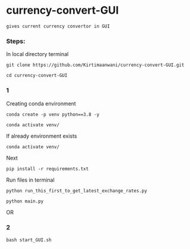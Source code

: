 # currency-convert-GUI
```
gives current currency convertor in GUI
```

### Steps:
In local directory terminal
```
git clone https://github.com/Kirtimaanwani/currency-convert-GUI.git
```
```
cd currency-convert-GUI
```


### 1
Creating conda environment
```
conda create -p venv python==3.8 -y
```
```
conda activate venv/
```
If already environment exists
```
conda activate venv/
```
Next
```
pip install -r requirements.txt
```

Run files in terminal
```
python run_this_first_to_get_latest_exchange_rates.py
```
```
python main.py
```

OR

### 2
```
bash start_GUI.sh
```
